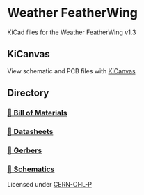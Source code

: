 # Weather FeatherWing
KiCad files for the Weather FeatherWing v1.3

## KiCanvas
View schematic and PCB files with [KiCanvas](https://kicanvas.org/?github=https%3A%2F%2Fgithub.com%2FDestination-SPACE%2FDS-Weather-Station-V5%2Ftree%2Fmain%2Fhardware%2Fweather-featherwing)

## Directory
### [🧾 Bill of Materials](manufacturing/assembly/bom.md)
### [📄 Datasheets](datasheets)
### [📐 Gerbers](manufacturing/fabrication/gerber)
### [📰 Schematics](manufacturing/assembly)

Licensed under [CERN-OHL-P](LICENSE)